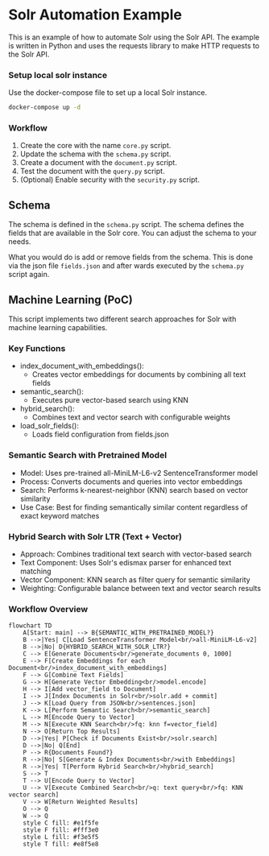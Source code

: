 # Solr Automation Example

This is an example of how to automate Solr using the Solr API. 
The example is written in Python and uses the requests library to make HTTP requests to the Solr API.

### Setup local solr instance

Use the docker-compose file to set up a local Solr instance.

```bash
docker-compose up -d
```

### Workflow

1. Create the core with the name `core.py` script.
2. Update the schema with the `schema.py` script.
3. Create a document with the `document.py` script.
4. Test the document with the `query.py` script.
5. (Optional) Enable security with the `security.py` script.

## Schema

The schema is defined in the `schema.py` script. 
The schema defines the fields that are available in the Solr core.
You can adjust the schema to your needs. 

What you would do is add or remove fields from the schema. 
This is done via the json file `fields.json` and after wards executed by the `schema.py` script again.

## Machine Learning (PoC)

This script implements two different search approaches for Solr with machine learning capabilities.

### Key Functions

- index_document_with_embeddings():
    - Creates vector embeddings for documents by combining all text fields
- semantic_search():
    - Executes pure vector-based search using KNN
- hybrid_search():
    - Combines text and vector search with configurable weights
- load_solr_fields():
    - Loads field configuration from fields.json

### Semantic Search with Pretrained Model

- Model: Uses pre-trained all-MiniLM-L6-v2 SentenceTransformer model
- Process: Converts documents and queries into vector embeddings
- Search: Performs k-nearest-neighbor (KNN) search based on vector similarity
- Use Case: Best for finding semantically similar content regardless of exact keyword matches

### Hybrid Search with Solr LTR (Text + Vector)

- Approach: Combines traditional text search with vector-based search
- Text Component: Uses Solr's edismax parser for enhanced text matching
- Vector Component: KNN search as filter query for semantic similarity
- Weighting: Configurable balance between text and vector search results

### Workflow Overview

```mermaid
flowchart TD
    A[Start: main] --> B{SEMANTIC_WITH_PRETRAINED_MODEL?}
    B -->|Yes| C[Load SentenceTransformer Model<br/>all-MiniLM-L6-v2]
    B -->|No| D{HYBRID_SEARCH_WITH_SOLR_LTR?}
    C --> E[Generate Documents<br/>generate_documents 0, 1000]
    E --> F[Create Embeddings for each Document<br/>index_document_with_embeddings]
    F --> G[Combine Text Fields]
    G --> H[Generate Vector Embedding<br/>model.encode]
    H --> I[Add vector_field to Document]
    I --> J[Index Documents in Solr<br/>solr.add + commit]
    J --> K[Load Query from JSON<br/>sentences.json]
    K --> L[Perform Semantic Search<br/>semantic_search]
    L --> M[Encode Query to Vector]
    M --> N[Execute KNN Search<br/>fq: knn f=vector_field]
    N --> O[Return Top Results]
    D -->|Yes| P[Check if Documents Exist<br/>solr.search]
    D -->|No| Q[End]
    P --> R{Documents Found?}
    R -->|No| S[Generate & Index Documents<br/>with Embeddings]
    R -->|Yes| T[Perform Hybrid Search<br/>hybrid_search]
    S --> T
    T --> U[Encode Query to Vector]
    U --> V[Execute Combined Search<br/>q: text query<br/>fq: KNN vector search]
    V --> W[Return Weighted Results]
    O --> Q
    W --> Q
    style C fill: #e1f5fe
    style F fill: #fff3e0
    style L fill: #f3e5f5
    style T fill: #e8f5e8
```

